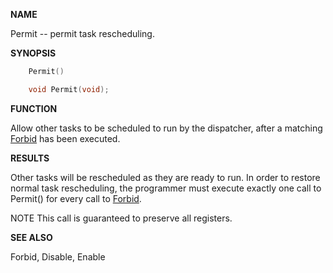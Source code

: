 
**NAME**

Permit -- permit task rescheduling.

**SYNOPSIS**

```c
    Permit()

    void Permit(void);

```
**FUNCTION**

Allow other tasks to be scheduled to run by the dispatcher, after a
matching [Forbid](../exec/Forbid) has been executed.

**RESULTS**

Other tasks will be rescheduled as they are ready to run. In order
to restore normal task rescheduling, the programmer must execute
exactly one call to Permit() for every call to [Forbid](../exec/Forbid).

NOTE
This call is guaranteed to preserve all registers.

**SEE ALSO**

Forbid, Disable, Enable
